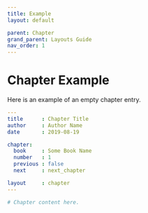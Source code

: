 ```yaml
---
title: Example
layout: default

parent: Chapter
grand_parent: Layouts Guide
nav_order: 1
---
```


# Chapter Example

Here is an example of an empty chapter entry.

```yaml
---
title      : Chapter Title
author     : Author Name
date       : 2019-08-19

chapter:
  book     : Some Book Name
  number   : 1
  previous : false
  next     : next_chapter

layout     : chapter
---

# Chapter content here.
```
